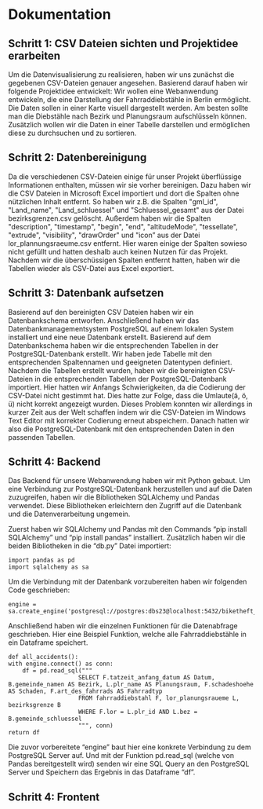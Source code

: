 # Dokumentation

## Schritt 1: CSV Dateien sichten und Projektidee erarbeiten
Um die Datenvisualisierung zu realisieren, haben wir uns zunächst die gegebenen CSV-Dateien genauer angesehen. Basierend darauf haben wir folgende Projektidee entwickelt:
Wir wollen eine Webanwendung entwickeln, die eine Darstellung der Fahrraddiebstähle in Berlin ermöglicht. Die Daten sollen in einer Karte visuell dargestellt werden. Am besten sollte man die Diebstähle nach Bezirk und Planungsraum aufschlüsseln können. Zusätzlich wollen wir die Daten in einer Tabelle darstellen und ermöglichen diese zu durchsuchen und zu sortieren. 

## Schritt 2: Datenbereinigung
Da die verschiedenen CSV-Dateien einige für unser Projekt überflüssige Informationen enthalten, müssen wir sie vorher bereinigen. Dazu haben wir die CSV Dateien in Microsoft Excel importiert und dort die Spalten ohne nützlichen Inhalt entfernt. 
So haben wir z.B. die Spalten "gml_id", "Land_name", "Land_schluessel" und "Schluessel_gesamt" aus der Datei bezirksgrenzen.csv gelöscht.
Außerdem haben wir die Spalten "description", "timestamp", "begin", "end", "altitudeMode", "tessellate", "extrude", "visibility", "drawOrder" und "icon” aus der Datei lor_plannungsraeume.csv entfernt. Hier waren einige der Spalten sowieso nicht gefüllt und hatten deshalb auch keinen Nutzen für das Projekt.
Nachdem wir die überschüssigen Spalten entfernt hatten, haben wir die Tabellen wieder als CSV-Datei aus Excel exportiert.

## Schritt 3: Datenbank aufsetzen
Basierend auf den bereinigten CSV Dateien haben wir ein Datenbankschema entworfen.
Anschließend haben wir das Datenbankmanagementsystem PostgreSQL auf einem lokalen System installiert und eine neue Datenbank erstellt. Basierend auf dem Datenbankschema haben wir die entsprechenden Tabellen in der PostgreSQL-Datenbank erstellt. Wir haben jede Tabelle mit den entsprechenden Spaltennamen und geeigneten Datentypen definiert.
Nachdem die Tabellen erstellt wurden, haben wir die bereinigten CSV-Dateien in die entsprechenden Tabellen der PostgreSQL-Datenbank importiert. Hier hatten wir Anfangs Schwierigkeiten, da die Codierung der CSV-Datei nicht gestimmt hat. Dies hatte zur Folge, dass die Umlaute(ä, ö, ü) nicht korrekt angezeigt wurden. Dieses Problem konnten wir allerdings in kurzer Zeit aus der Welt schaffen indem wir die CSV-Dateien im Windows Text Editor mit korrekter Codierung erneut abspeichern.
Danach hatten wir also die PostgreSQL-Datenbank mit den entsprechenden Daten in den passenden Tabellen.

## Schritt 4: Backend
Das Backend für unsere Webanwendung haben wir mit Python gebaut. Um eine Verbindung zur PostgreSQL-Datenbank herzustellen und auf die Daten zuzugreifen, haben wir die Bibliotheken SQLAlchemy und Pandas verwendet. Diese Bibliotheken erleichtern den Zugriff auf die Datenbank und die Datenverarbeitung ungemein. 

Zuerst haben wir SQLAlchemy und Pandas mit den Commands “pip install SQLAlchemy” und “pip install pandas” installiert. Zusätzlich haben wir die beiden Bibliotheken in die “db.py” Datei importiert: 

    import pandas as pd
    import sqlalchemy as sa

Um die Verbindung mit der Datenbank vorzubereiten haben wir folgenden Code geschrieben:

    engine = sa.create_engine('postgresql://postgres:dbs23@localhost:5432/biketheft_berlin')

Anschließend haben wir die einzelnen Funktionen für die Datenabfrage geschrieben. Hier eine Beispiel Funktion, welche alle Fahrraddiebstähle in ein Dataframe speichert.

    def all_accidents():
    with engine.connect() as conn:
        df = pd.read_sql("""
                        SELECT F.tatzeit_anfang_datum AS Datum, B.gemeinde_namen AS Bezirk, L.plr_name AS Planungsraum, F.schadeshoehe AS Schaden, F.art_des_fahrrads AS Fahrradtyp
                        FROM fahrraddiebstahl F, lor_planungsraueme L, bezirksgrenze B
                        WHERE F.lor = L.plr_id AND L.bez = B.gemeinde_schluessel
                        """, conn)
    return df

Die zuvor vorbereitete “engine” baut hier eine konkrete Verbindung zu dem PostgreSQL Server auf. Und mit der Funktion pd.read_sql (welche von Pandas bereitgestellt wird) senden wir eine SQL Query an den PostgreSQL Server und Speichern das Ergebnis in das Dataframe “df”.

## Schritt 4: Frontent 
